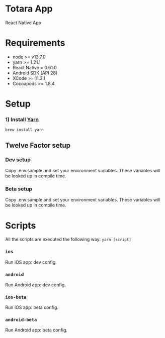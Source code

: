 # Totara App

React Native App

# Requirements

- node >= v13.7.0
- yarn >= 1.21.1
- React Native = 0.61.0
- Android SDK (API 28)
- XCode >= 11.3.1
- Cocoapods >= 1.8.4

# Setup

### 1) Install [Yarn](https://yarnpkg.com/)

`brew install yarn`

## Twelve Factor setup

### Dev setup

Copy .env.sample and set your environment variables. These variables will be looked up in compile time.

### Beta setup

Copy .env.sample and set your environment variables. These variables will be looked up in compile time.

# Scripts

All the scripts are executed the following way: `yarn [script]`

### `ios`

Run iOS app: dev config.

### `android`

Run Android app: dev config.

### `ios-beta`

Run iOS app: beta config.

### `android-beta`

Run Android app: beta config.